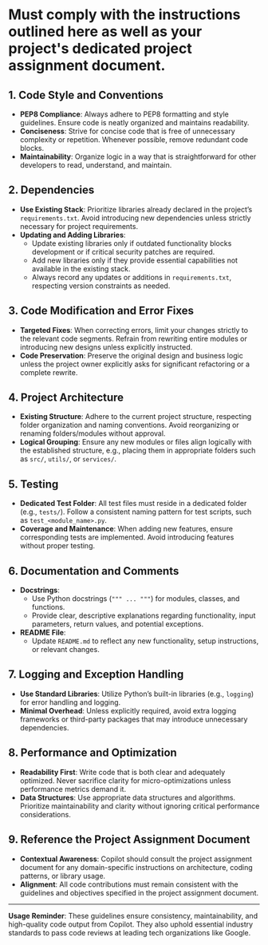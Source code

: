 # Must comply with the instructions outlined here as well as your project's dedicated project assignment document.

## 1. Code Style and Conventions

- **PEP8 Compliance**: Always adhere to PEP8 formatting and style guidelines. Ensure code is neatly organized and maintains readability.
- **Conciseness**: Strive for concise code that is free of unnecessary complexity or repetition. Whenever possible, remove redundant code blocks.
- **Maintainability**: Organize logic in a way that is straightforward for other developers to read, understand, and maintain.

## 2. Dependencies

- **Use Existing Stack**: Prioritize libraries already declared in the project’s `requirements.txt`. Avoid introducing new dependencies unless strictly necessary for project requirements.
- **Updating and Adding Libraries**: 
  - Update existing libraries only if outdated functionality blocks development or if critical security patches are required.
  - Add new libraries only if they provide essential capabilities not available in the existing stack.
  - Always record any updates or additions in `requirements.txt`, respecting version constraints as needed.

## 3. Code Modification and Error Fixes

- **Targeted Fixes**: When correcting errors, limit your changes strictly to the relevant code segments. Refrain from rewriting entire modules or introducing new designs unless explicitly instructed.
- **Code Preservation**: Preserve the original design and business logic unless the project owner explicitly asks for significant refactoring or a complete rewrite.

## 4. Project Architecture

- **Existing Structure**: Adhere to the current project structure, respecting folder organization and naming conventions. Avoid reorganizing or renaming folders/modules without approval.
- **Logical Grouping**: Ensure any new modules or files align logically with the established structure, e.g., placing them in appropriate folders such as `src/`, `utils/`, or `services/`.

## 5. Testing

- **Dedicated Test Folder**: All test files must reside in a dedicated folder (e.g., `tests/`). Follow a consistent naming pattern for test scripts, such as `test_<module_name>.py`.
- **Coverage and Maintenance**: When adding new features, ensure corresponding tests are implemented. Avoid introducing features without proper testing.

## 6. Documentation and Comments

- **Docstrings**:
  - Use Python docstrings (`""" ... """`) for modules, classes, and functions.
  - Provide clear, descriptive explanations regarding functionality, input parameters, return values, and potential exceptions.
- **README File**:
  - Update `README.md` to reflect any new functionality, setup instructions, or relevant changes.

## 7. Logging and Exception Handling

- **Use Standard Libraries**: Utilize Python’s built-in libraries (e.g., `logging`) for error handling and logging. 
- **Minimal Overhead**: Unless explicitly required, avoid extra logging frameworks or third-party packages that may introduce unnecessary dependencies.

## 8. Performance and Optimization

- **Readability First**: Write code that is both clear and adequately optimized. Never sacrifice clarity for micro-optimizations unless performance metrics demand it.
- **Data Structures**: Use appropriate data structures and algorithms. Prioritize maintainability and clarity without ignoring critical performance considerations.

## 9. Reference the Project Assignment Document

- **Contextual Awareness**: Copilot should consult the project assignment document for any domain-specific instructions on architecture, coding patterns, or library usage.
- **Alignment**: All code contributions must remain consistent with the guidelines and objectives specified in the project assignment document.

---

**Usage Reminder**: These guidelines ensure consistency, maintainability, and high-quality code output from Copilot. They also uphold essential industry standards to pass code reviews at leading tech organizations like Google.

